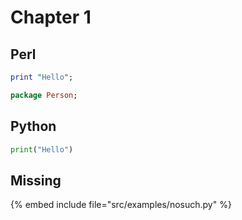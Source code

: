 # Chapter 1


## Perl

```perl
print "Hello";
```

```raku
package Person;
```

## Python

```python
print("Hello")
```

## Missing

{% embed include file="src/examples/nosuch.py" %}



